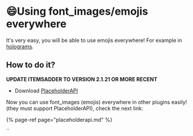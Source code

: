 # 😄Using font\_images/emojis everywhere

It's very easy, you will be able to use emojis everywhere! For example in [holograms](../compatibility-with-other-plugins/compatible/holographic-displays.md).

## How to do it?

**UPDATE ITEMSADDER TO VERSION 2.1.21 OR MORE RECENT**

* Download [PlaceholderAPI](https://www.spigotmc.org/resources/placeholderapi.6245/)

Now you can use font\_images \(emojis\) everywhere in other plugins easily! \(they must support PlaceholderAPI\), check the next link:  


{% page-ref page="placeholderapi.md" %}



\`\`


